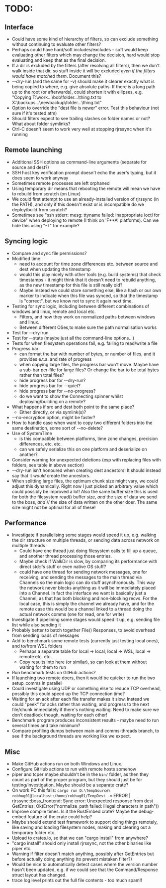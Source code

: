 TODO:
=====

Interface
----------

* Could have some kind of hierarchy of filters, so can exclude something without continuing to evaluate other filters?
* Perhaps could have hard/soft includes/excludes - soft would keep evaluating other filters which may change the decision, hard would stop evaluating and keep that as the final decision.
* If a dir is excluded by the filters (after resolving all filters), then we don't walk inside that dir, so stuff inside it will be excluded *even if the filters would have matched them*. Document this?
* --dry-run (and the same for -v) should make it clearer exactly what is being copied to where, e.g. give absolute paths. If there is a long path up to the root (or afterwards), could shorten it with ellipses, e.g. "Copying T:\work\...\bob\folder\...\thing.txt to X:\backups\...\newbackup\folder\...\thing.txt"
* Option to override the "dest file is newer" error. Test this behaviour (not sure if it's tested atm)
* Should filters expect to see trailing slashes on folder names or not? What about folder symlinks?
* Ctrl-C doesn't seem to work very well at stopping rjrssync when it's running

Remote launching
----------------

* Additional SSH options as command-line arguments (separate for source and dest?)
* SSH host key verification prompt doesn't echo the user's typing, but it does seem to work anyway
* Sometimes remote processes are left orphaned
* Using temporary dir means that rebooting the remote will mean we have to rebuild from scratch (on Linux)
* We could first attempt to use an already-installed version of rjrssync (in the PATH), and only if this
doesn't exist or is incompatible do we deploy/build from scratch?
* Sometimes see "ssh stderr: mesg: ttyname failed: Inappropriate ioctl for device" when deploying to remote (I think
on 'F**A' platforms). Can we hide this using "-T" for example?

Syncing logic
-------------

* Compare and sync file permissions?
* Modified time:
    - need to account for time zone differences etc. between source and dest when updating the timestamp
    - would this play nicely with other tools (e.g. build systems) that check timestamps - it might think that it doesn't need to rebuild anything, as the new timestamp for this file is still really old?
    - Maybe instead we could store something else, like a hash or our own marker to indicate when this file was synced, so that the timestamp is "correct", but we know not to sync it again next time.
* Testing for sync logic, including between different combinations of windows and linux, remote and local etc.
   - Filters, and how they work on normalized paths between windows and linux.
   - Between different OSes,to make sure the path normalisation works
* Test for --dry-run
* Test for --stats (maybe just all the command-line options...)
* Tests for when filesystem operations fail, e.g. failing to read/write a file
* Progress bar
  - can format the bar with number of bytes, or number of files, and it provides e.t.a. and rate of progress
  - when copying large files, the progress bar won't move. Maybe have a sub-bar per-file for large files? Or change
   the bar to be total bytes rather than total files?
  - hide progress bar for --dry-run?
  - hide progress bar for --quiet?
  - hide progress bar for --no-progress?
  - do we want to show the Connecting spinner whilst deploying/building on a remote?
* What happens if src and dest both point to the same place?
   - Either directly, or via symlink(s)?
* --no-encryption option, might be faster?
* How to handle case when want to copy two different folders into the same destination, some sort of --no-delete?
* Use of SystemTime
   -  is this compatible between platforms, time zone changes, precision differences, etc. etc.
   - can we safely serialize this on one platform and deserialize on another?
* Consider warning for unexpected deletions (esp with replacing files with folders, see table in above section)
* --dry-run isn't honoured when creating dest ancestors! It should instead say that it _would_ create the ancestors.
* When splitting large files, the optimum chunk size might vary, we could adjust this dynamically.
Right now I just picked an arbitrary value which could possibly be improved a lot!
Also the same buffer size this is used for both the filesystem read() buffer size, _and_ the size of data we send to the boss, _and_
// the size of data written on the other doer. The same size might not be optimal for all of these!


Performance
------------

* Investigate if parallelising some stages would speed it up, e.g. walking the dir structure on multiple threads, or sending data across network on multiple threads
   - Could have one thread just doing filesystem calls to fill up a queue, and another thread processing those entries.
   - Maybe check if WalkDir is slow, by comparing its performance with direct std::fs stuff or even native OS stuff?
   - could have one thread for sending network messages, one for receiving, and sending the messages to the main thread via Channels so the main logic can do stuff asynchronously. This way the network never blocks anything
   as it will be immediately placed into a Channel. In fact the interface we want is basically just a Channel,
   as that has both blocking and non-blocking recvs. For the local case, this is simply the channel we already have,
   and for the remote case this would be a channel linked to a thread doing the actual network comms (one for read,
   one for write)
* Investigate if pipelining some stages would speed it up, e.g. sending file list while also sending it
* Probably better to batch together File() Responses, to avoid overhead from sending loads of messages
* Add to benchmark some remote tests (currently just testing local ones), and to/from WSL folders
   - Perhaps a separate table for local -> local, local -> WSL, local -> remote etc. etc.
   - Copy results into here (or similar), so can look at them without waiting for them to run
* Run benchmark tests on GitHub actions?
* If launching two remote doers, then it would be quicker to run the two setup_comms in parallel
* Could investigate using UDP or something else to reduce TCP overhead, possibly this could speed up the TCP connection time?
* Waiting for an ack after each file transfer makes it slow. Instead we could "peek" for acks rather than waiting,
and progress to the next file/chunk immediately if there's nothing waiting. Need to make sure we don't deadlock though, waiting for each other!
* Benchmark program produces inconsistent results - maybe need to run several times and take minimum?
* Compare profiling dumps between main and comms-threads branch, to see if the background threads are working
like we expect.

Misc
-----

* Make GitHub actions run on both Windows and Linux.
* Configure GitHub actions to run with remote hosts somehow
* piper and tcper maybe shouldn't be in the `bin/` folder, as then they count as part of the proper program,
but they should just be for testing/investigation. Maybe should be a separate crate?
* On work PC this fails:
`cargo run D:\TempSource\ robhug01@localhost:/home/robhug01/TempDest -v`
ERROR | rjrssync::boss_frontend: Sync error: Unexpected response from dest GetEntries: Ok(Error("normalize_path failed: Illegal characters in path"))
* Improve compile times. Is it the RustEmbed crate? Maybe the debug-embed feature of the crate could help?
* Maybe should extend test framework to support doing things remotely, like saving and loading filesystem nodes, making and clearing out a temporary folder etc.
* Upload to crates.io, so that we can "cargo install" from anywhere?
* "cargo install" should only install rjrssync, not the other binaries like piper etc.
* Warning if filter doesn't match anything, possibly after GetEntries but before actually doing anything (to prevent mistaken filter?)
* Would be nice to automatically detect cases where the version number hasn't been updated, e.g. if we
could see that the Command/Response struct layout has changed.
* trace log level prints out the full file contents - too much spam!!